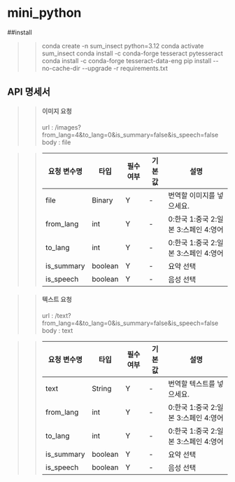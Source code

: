 # mini_python



##install
>>conda create -n sum_insect python=3.12
>>conda activate sum_insect
>>conda install -c conda-forge tesseract pytesseract
>>conda install -c conda-forge tesseract-data-eng
>>pip install --no-cache-dir --upgrade -r requirements.txt

## API 명세서
>> #### 이미지 요청
>> url : /images?from_lang=4&to_lang=0&is_summary=false&is_speech=false
>> body : file

>>| 요청 변수명 | 타입 | 필수 여부 | 기본값 | 설명 |
>>|-------|-------|-------|-------|-------|
>>| file | Binary | Y | - |번역할 이미지를 넣으세요.|
>>| from_lang | int | Y | - |0:한국 1:중국 2:일본 3:스페인 4:영어|
>>| to_lang | int | Y | - |0:한국 1:중국 2:일본 3:스페인 4:영어|
>>| is_summary | boolean | Y | - |요약 선택|
>>| is_speech | boolean | Y | - |음성 선택|

>> #### 텍스트 요청
>> url : /text?from_lang=4&to_lang=0&is_summary=false&is_speech=false
>> body : text

>>| 요청 변수명 | 타입 | 필수 여부 | 기본값 | 설명 |
>>|-------|-------|-------|-------|-------|
>>| text | String | Y | - |번역할 텍스트를 넣으세요.|
>>| from_lang | int | Y | - |0:한국 1:중국 2:일본 3:스페인 4:영어|
>>| to_lang | int | Y | - |0:한국 1:중국 2:일본 3:스페인 4:영어|
>>| is_summary | boolean | Y | - |요약 선택|
>>| is_speech | boolean | Y | - |음성 선택|
